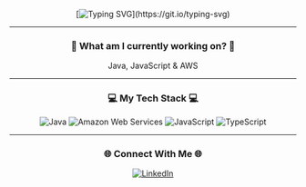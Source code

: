 <div align="center">

[![Typing SVG](https://readme-typing-svg.demolab.com?font=Jersey+15&size=40&duration=800&color=3CDA00&center=true&multiline=true&repeat=false&width=500&height=180&lines=Hello;My+name+is+James+Railton;And;Welcome+to+my+GitHub!!!)](https://git.io/typing-svg)

---

### 📖 What am I currently working on? 📖

Java, JavaScript & AWS

---

### 💻 My Tech Stack 💻

![Java](https://img.shields.io/badge/Java-E02027?style=for-the-badge&logo=openjdk&logoColor=FFFFFF)
![Amazon Web Services](https://img.shields.io/badge/Amazon%20Web%20Services-232F3E?style=for-the-badge&logo=Amazon+Web+Services&logoColor=FFFFFF)
![JavaScript](https://img.shields.io/badge/JavaScript-222222?style=for-the-badge&logo=JavaScript&logoColor=F7DF1E)
![TypeScript](https://img.shields.io/badge/TypeScript-3178C6?style=for-the-badge&logo=TypeScript&logoColor=FFFFFF)

---

### 🌐 Connect With Me 🌐

[![LinkedIn](https://img.shields.io/badge/linkedin-%231E77B5.svg?&style=for-the-badge&logo=linkedin&logoColor=white)](https://www.linkedin.com/in/JamesRailton/)

</div>
